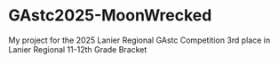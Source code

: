 # GAstc2025-MoonWrecked
My project for the 2025 Lanier Regional GAstc Competition
3rd place in Lanier Regional 11-12th Grade Bracket
